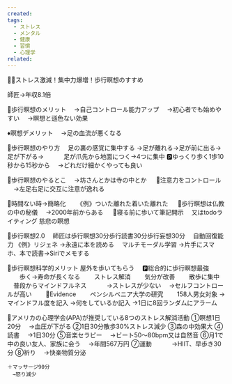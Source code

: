 ```yaml
---
created: 
tags:
  - ストレス
  - メンタル
  - 健康
  - 習慣
  - 心理学
related:
---
```


🚶‍♂️ストレス激減！集中力爆増！歩行瞑想のすすめ

師匠→年収8.1倍

🔷歩行瞑想のメリット
　→自己コントロール能力アップ
　→初心者でも始めやすい
　→瞑想と遜色ない効果

♦️瞑想デメリット
　→足の血流が悪くなる

🔷歩行瞑想のやり方
　足の裏の感覚に集中する
	→足が離れる→足が前に出る→足が下がる→
　　　足が爪先から地面につく→4つに集中
	🅿️ゆっくり歩く1歩10秒から15秒から
	　→どれだけ細かくやっても良い

🔷歩行瞑想のやるとこ
　→坊さんとかは寺の中とか
　
🔷注意力をコントロール
　→左足右足に交互に注意が逸れる

🔷時間ない時→簡略化
　　《例》ついた離れた着いた離れた
　
🔷歩行瞑想は仏教の中の秘儀
　→2000年前からある
　
🔷寝る前に歩いて筆記開示
　又はtodoライティング
	慈悲の瞑想
	
🔷歩行瞑想2.0
　師匠は歩行瞑想30分歩行読書30分歩行妄想30分
　自動回復能力
	《例》リジェネ
	→永遠に本を読める
　マルチモーダル学習
	→片手にスマホ、本で読書→Siriでメモする

🔷歩行瞑想科学的メリット
	屋外を歩いてもらう
	　🅿️総合的に歩行瞑想最強
	　　歩く→寿命が長くなる
	　　ストレス解消
	　　気分が改善
	　　散歩に集中
　普段からマインドフルネス
　　　→ストレスが少ない
	　→セルフコントロールが高い
　　📘Evidence
　　ペンシルベニア大学の研究
　　158人男女対象
	→マインドフル度を記入
	→何をしているか記入
	→1日に8回ランダムにアラーム
			

🔷アメリカの心理学会(APA)が推奨している8つのストレス解消活動
	①瞑想1日20分
	　→血圧が下がる
	②1日30分散歩30%ストレス減少
	③森の中効果大
	④読書
	　→1日30分
	⑤音楽セラピー
	　→ビート50〜80bpm又は自然音
	⑥月1で中の良い友人、家族に会う
	　→年間567万円
	⑦運動
　　　→HIIT、早歩き30分
	⑧祈り
	　→快楽物質分泌

	＋マッサージ90分
	　→怒り減少